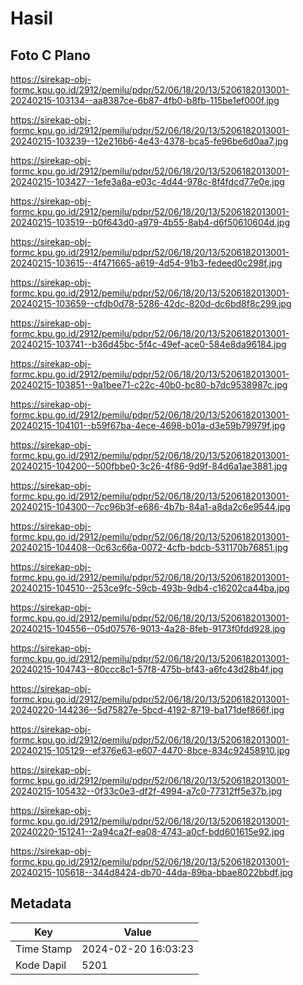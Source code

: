 # Hasil

## Foto C Plano

https://sirekap-obj-formc.kpu.go.id/2912/pemilu/pdpr/52/06/18/20/13/5206182013001-20240215-103134--aa8387ce-6b87-4fb0-b8fb-115be1ef000f.jpg

https://sirekap-obj-formc.kpu.go.id/2912/pemilu/pdpr/52/06/18/20/13/5206182013001-20240215-103239--12e216b6-4e43-4378-bca5-fe96be6d0aa7.jpg

https://sirekap-obj-formc.kpu.go.id/2912/pemilu/pdpr/52/06/18/20/13/5206182013001-20240215-103427--1efe3a8a-e03c-4d44-978c-8f4fdcd77e0e.jpg

https://sirekap-obj-formc.kpu.go.id/2912/pemilu/pdpr/52/06/18/20/13/5206182013001-20240215-103519--b0f643d0-a979-4b55-8ab4-d6f50610604d.jpg

https://sirekap-obj-formc.kpu.go.id/2912/pemilu/pdpr/52/06/18/20/13/5206182013001-20240215-103615--4f471665-a619-4d54-91b3-fedeed0c298f.jpg

https://sirekap-obj-formc.kpu.go.id/2912/pemilu/pdpr/52/06/18/20/13/5206182013001-20240215-103659--cfdb0d78-5286-42dc-820d-dc6bd8f8c299.jpg

https://sirekap-obj-formc.kpu.go.id/2912/pemilu/pdpr/52/06/18/20/13/5206182013001-20240215-103741--b36d45bc-5f4c-49ef-ace0-584e8da96184.jpg

https://sirekap-obj-formc.kpu.go.id/2912/pemilu/pdpr/52/06/18/20/13/5206182013001-20240215-103851--9a1bee71-c22c-40b0-bc80-b7dc9538987c.jpg

https://sirekap-obj-formc.kpu.go.id/2912/pemilu/pdpr/52/06/18/20/13/5206182013001-20240215-104101--b59f67ba-4ece-4698-b01a-d3e59b79979f.jpg

https://sirekap-obj-formc.kpu.go.id/2912/pemilu/pdpr/52/06/18/20/13/5206182013001-20240215-104200--500fbbe0-3c26-4f86-9d9f-84d6a1ae3881.jpg

https://sirekap-obj-formc.kpu.go.id/2912/pemilu/pdpr/52/06/18/20/13/5206182013001-20240215-104300--7cc96b3f-e686-4b7b-84a1-a8da2c6e9544.jpg

https://sirekap-obj-formc.kpu.go.id/2912/pemilu/pdpr/52/06/18/20/13/5206182013001-20240215-104408--0c63c66a-0072-4cfb-bdcb-531170b76851.jpg

https://sirekap-obj-formc.kpu.go.id/2912/pemilu/pdpr/52/06/18/20/13/5206182013001-20240215-104510--253ce9fc-59cb-493b-9db4-c16202ca44ba.jpg

https://sirekap-obj-formc.kpu.go.id/2912/pemilu/pdpr/52/06/18/20/13/5206182013001-20240215-104556--05d07576-9013-4a28-8feb-9173f0fdd928.jpg

https://sirekap-obj-formc.kpu.go.id/2912/pemilu/pdpr/52/06/18/20/13/5206182013001-20240215-104743--80ccc8c1-57f8-475b-bf43-a6fc43d28b4f.jpg

https://sirekap-obj-formc.kpu.go.id/2912/pemilu/pdpr/52/06/18/20/13/5206182013001-20240220-144236--5d75827e-5bcd-4192-8719-ba171def866f.jpg

https://sirekap-obj-formc.kpu.go.id/2912/pemilu/pdpr/52/06/18/20/13/5206182013001-20240215-105129--ef376e63-e607-4470-8bce-834c92458910.jpg

https://sirekap-obj-formc.kpu.go.id/2912/pemilu/pdpr/52/06/18/20/13/5206182013001-20240215-105432--0f33c0e3-df2f-4994-a7c0-77312ff5e37b.jpg

https://sirekap-obj-formc.kpu.go.id/2912/pemilu/pdpr/52/06/18/20/13/5206182013001-20240220-151241--2a94ca2f-ea08-4743-a0cf-bdd601615e92.jpg

https://sirekap-obj-formc.kpu.go.id/2912/pemilu/pdpr/52/06/18/20/13/5206182013001-20240215-105618--344d8424-db70-44da-89ba-bbae8022bbdf.jpg


## Metadata

| Key        | Value               |
| ---------- | ------------------- |
| Time Stamp | 2024-02-20 16:03:23 |
| Kode Dapil | 5201                |



